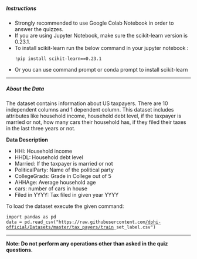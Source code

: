 <h5><strong>Instructions</strong></h5>

<ul>
	<li>Strongly recommended to use Google Colab Notebook in order to answer the quizzes.</li>
	<li>If you are using Jupyter Notebook, make sure the scikit-learn version is 0.23.1.</li>
	<li>To install scikit-learn run the below command in your jupyter notebook :
	<pre>
<code>!pip&nbsp;install&nbsp;scikit-learn==0.23.1</code></pre>
	</li>
	<li>Or you can use command prompt or conda prompt to install scikit-learn</li>
</ul>

<hr />
<h5><strong>About the Data</strong></h5>

<p>The dataset contains information about US taxpayers. There are 10 independent columns and 1 dependent column. This dataset includes attributes like household income, household debt level, if the taxpayer is married or not, how many cars their household has, if they filed their taxes in the last three years or not.</p>

<p><strong>Data Description</strong></p>

<ul>
	<li>HHI: Household income</li>
	<li>HHDL: Household debt level</li>
	<li>Married: If the taxpayer is married or not</li>
	<li>PoliticalParty: Name of the political party</li>
	<li>CollegeGrads: Grade in College out of 5</li>
	<li>AHHAge: Average household age</li>
	<li>cars: number of cars in house</li>
	<li>Filed in YYYY: Tax filed in given year YYYY</li>
</ul>

<p>To load the dataset execute the given command:</p>

<pre>
<code>import&nbsp;pandas&nbsp;as&nbsp;pd
data&nbsp;=&nbsp;pd.read_csv(&quot;https://raw.githubusercontent.com<a href="https://colab.research.google.com/drive/1Z3KRveCq86w5aGNsYRt3GmRyJ0GShZt1?authuser=1#">/dphi-official/Datasets/master/tax_payers/train</a>_set_label.csv&quot;)</code></pre>

<hr />
<p><strong>Note: Do not perform any operations other than asked in the quiz questions.</strong></p>